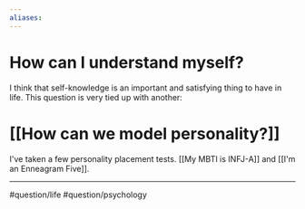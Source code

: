 ```yaml
---
aliases:
---
```

# How can I understand myself?
I think that self-knowledge is an important and satisfying thing to have in life. This question is very tied up with another: 
# [[How can we model personality?]]

I've taken a few personality placement tests. 
[[My MBTI is INFJ-A]] and [[I'm an Enneagram Five]]. 

---
#question/life 
#question/psychology 